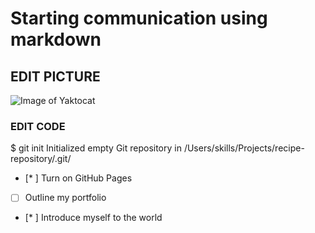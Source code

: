 # Starting communication using markdown
## EDIT PICTURE
![Image of Yaktocat](https://octodex.github.com/images/yaktocat.png)
### EDIT CODE
$ git init
Initialized empty Git repository in /Users/skills/Projects/recipe-repository/.git/
- [* ] Turn on GitHub Pages
- [ ] Outline my portfolio
- [* ] Introduce myself to the world

